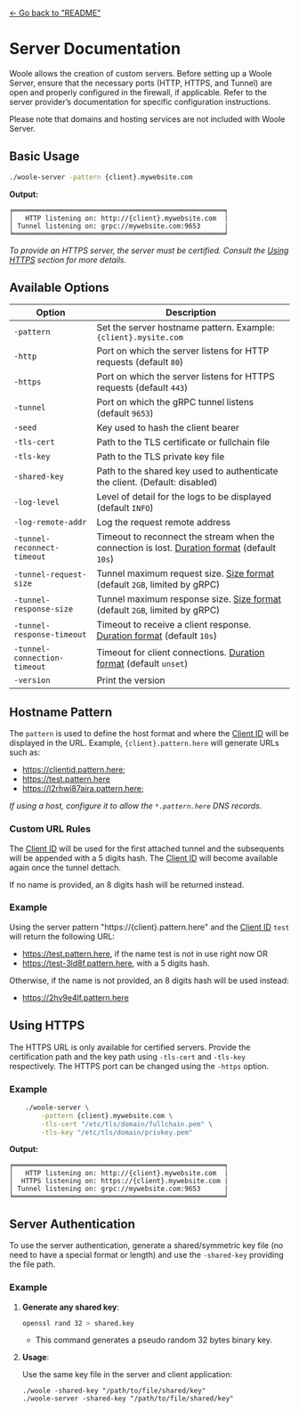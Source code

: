 [<- Go back to "README"](../README.md)

# Server Documentation

Woole allows the creation of custom servers. Before setting up a Woole Server, ensure that the necessary ports (HTTP, HTTPS, and Tunnel) are open and properly configured in the firewall, if applicable. Refer to the server provider’s documentation for specific configuration instructions.

Please note that domains and hosting services are not included with Woole Server.

## Basic Usage

```sh
./woole-server -pattern {client}.mywebsite.com
```

**Output:**

```
╒═════════════════════════════════════════════════════╕
│   HTTP listening on: http://{client}.mywebsite.com  |
│ Tunnel listening on: grpc://mywebsite.com:9653      |
╘═════════════════════════════════════════════════════╛
```

*To provide an HTTPS server, the server must be certified. Consult the [Using HTTPS](#using-https) section for more details.*

## Available Options

| Option                      | Description                                                                 |
|-----------------------------|-----------------------------------------------------------------------------|
| `-pattern`                  | Set the server hostname pattern. Example: `{client}.mysite.com`             |
| `-http`                     | Port on which the server listens for HTTP requests (default `80`)           |
| `-https`                    | Port on which the server listens for HTTPS requests (default `443`)         |
| `-tunnel`                   | Port on which the gRPC tunnel listens (default `9653`)                      |
| `-seed`                     | Key used to hash the client bearer                                          |
| `-tls-cert`                 | Path to the TLS certificate or fullchain file                               |
| `-tls-key`                  | Path to the TLS private key file                                            |
| `-shared-key`               | Path to the shared key used to authenticate the client. (Default: disabled) |
| `-log-level`                | Level of detail for the logs to be displayed (default `INFO`)               |
| `-log-remote-addr`          | Log the request remote address                                              |
| `-tunnel-reconnect-timeout` | Timeout to reconnect the stream when the connection is lost. [Duration format](special-types.md#duration-format) (default `10s`) |
| `-tunnel-request-size`      | Tunnel maximum request size. [Size format](special-types.md#size-format) (default `2GB`, limited by gRPC)  |
| `-tunnel-response-size`     | Tunnel maximum response size. [Size format](special-types.md#size-format) (default `2GB`, limited by gRPC) |
| `-tunnel-response-timeout`  | Timeout to receive a client response. [Duration format](special-types.md#duration-format) (default `10s`)  |
| `-tunnel-connection-timeout`| Timeout for client connections. [Duration format](special-types.md#duration-format) (default `unset`)      |
| `-version`                  | Print the version                                                           |


## Hostname Pattern

The `pattern` is used to define the host format and where the [Client ID](client.md#client-id) will be displayed in the URL. Example, `{client}.pattern.here` will generate URLs such as:
- https://clientid.pattern.here;
- https://test.pattern.here
- https://l2rhwi87aira.pattern.here;

*If using a host, configure it to allow the `*.pattern.here` DNS records.*

### Custom URL Rules

The [Client ID](client.md#client-id) will be used for the first attached tunnel and the subsequents will be appended with a 5 digits hash. The [Client ID](client.md#client-id) will become available again once the tunnel dettach.

If no name is provided, an 8 digits hash will be returned instead.

### Example

Using the server pattern "https://{client}.pattern.here" and the [Client ID](client.md#client-id) `test` will return the following URL:
- https://test.pattern.here, if the name test is not in use right now OR
- https://test-3ld8f.pattern.here, with a 5 digits hash.

Otherwise, if the name is not provided, an 8 digits hash will be used instead:
- https://2hv9e4lf.pattern.here

## Using HTTPS

The HTTPS URL is only available for certified servers. Provide the certification path and the key path using `-tls-cert` and `-tls-key` respectively. The HTTPS port can be changed using the `-https` option.

### Example

```sh
    ./woole-server \
        -pattern {client}.mywebsite.com \
        -tls-cert "/etc/tls/domain/fullchain.pem" \
        -tls-key "/etc/tls/domain/privkey.pem"
```

**Output:**

```
╒═════════════════════════════════════════════════════╕
│   HTTP listening on: http://{client}.mywebsite.com  |
│  HTTPS listening on: https://{client}.mywebsite.com |
│ Tunnel listening on: grpc://mywebsite.com:9653      |
╘═════════════════════════════════════════════════════╛
```

## Server Authentication

To use the server authentication, generate a shared/symmetric key file (no need to have a special format or length) and use the `-shared-key` providing the file path.

### **Example**

1. **Generate any shared key**:

   ```sh
   openssl rand 32 > shared.key
   ```
   - This command generates a pseudo random 32 bytes binary key.

2. **Usage**:

   Use the same key file in the server and client application:
   ```
   ./woole -shared-key "/path/to/file/shared/key"
   ./woole-server -shared-key "/path/to/file/shared/key"
   ```

